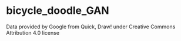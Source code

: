 # bicycle_doodle_GAN

Data provided by Google from Quick, Draw! under Creative Commons Attribution 4.0 license

